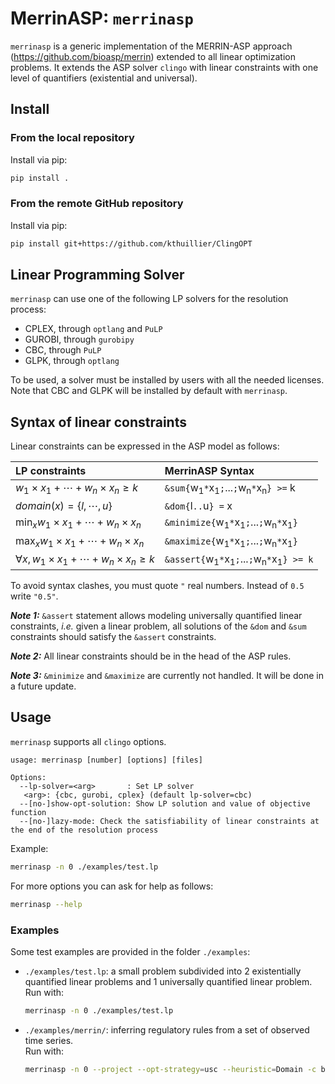 # MerrinASP: `merrinasp`

`merrinasp` is a generic implementation of the MERRIN-ASP approach (https://github.com/bioasp/merrin) extended to all linear optimization problems.
It extends the ASP solver `clingo` with linear constraints with one level of quantifiers (existential and universal).

## Install

### From the local repository

Install via pip:
```sh
pip install .
```

### From the remote GitHub repository

Install via pip:
```sh
pip install git+https://github.com/kthuillier/ClingOPT
```

## Linear Programming Solver

`merrinasp` can use one of the following LP solvers for the resolution process:
- CPLEX, through `optlang` and `PuLP`
- GUROBI, through `gurobipy`
- CBC, through `PuLP`
- GLPK, through `optlang`

To be used, a solver must be installed by users with all the needed licenses.\
Note that CBC and GLPK will be installed by default with `merrinasp`.

## Syntax of linear constraints

Linear constraints can be expressed in the ASP model as follows:

| LP constraints                                                 | MerrinASP Syntax                                                                    |
| :------------------------------------------------------------- | :--------------------------------------------------------------------------------- |
| $w_1 \times x_1 + \cdots + w_n \times x_n \geq k$              | `&sum{`w<sub>1</sub>`*`x<sub>1</sub>`;`...`;`w<sub>n</sub>`*`x<sub>n</sub>`} >=` k |
| $domain(x)=\{l, \cdots, u\}$                                   | `&dom{`l`..`u`} =` x                                                               |
| $\displaystyle\min_x w_1 \times x_1 + \cdots + w_n \times x_n$ | `&minimize{`w<sub>1</sub>`*`x<sub>1</sub>`;`...`;`w<sub>n</sub>`*`x<sub>1</sub>`}` |
| $\displaystyle\max_x w_1 \times x_1 + \cdots + w_n \times x_n$ | `&maximize{`w<sub>1</sub>`*`x<sub>1</sub>`;`...`;`w<sub>n</sub>`*`x<sub>1</sub>`}` |
| $\forall x,\, w_1 \times x_1 + \cdots + w_n \times x_n \geq k$ | `&assert{`w<sub>1</sub>`*`x<sub>1</sub>`;`...`;`w<sub>n</sub>`*`x<sub>1</sub>`} >= k`   |

To avoid syntax clashes, you must quote `"` real numbers. Instead of `0.5` write `"0.5"`.

***Note 1:*** `&assert` statement allows modeling universally quantified linear constraints, *i.e.* given a linear problem, all solutions of the `&dom` and `&sum` constraints should satisfy the `&assert` constraints.

***Note 2:*** All linear constraints should be in the head of the ASP rules.

***Note 3:*** `&minimize` and `&maximize` are currently not handled. It will be done in a future update.

## Usage

`merrinasp` supports all `clingo` options.

```text
usage: merrinasp [number] [options] [files]

Options:
  --lp-solver=<arg>       : Set LP solver
   <arg>: {cbc, gurobi, cplex} (default lp-solver=cbc)
  --[no-]show-opt-solution: Show LP solution and value of objective function
  --[no-]lazy-mode: Check the satisfiability of linear constraints at the end of the resolution process
```

Example:
```sh
merrinasp -n 0 ./examples/test.lp
```

For more options you can ask for help as follows:
```sh
merrinasp --help
```

### Examples

Some test examples are provided in the folder `./examples`:
- `./examples/test.lp`: a small problem subdivided into 2 existentially quantified linear problems and 1 universally quantified linear problem.\
    Run with:
    ```sh
    merrinasp -n 0 ./examples/test.lp
    ```
- `./examples/merrin/`: inferring regulatory rules from a set of observed time series.\
    Run with:
    ```sh
    merrinasp -n 0 --project --opt-strategy=usc --heuristic=Domain -c bounded_nonreach=0 --enum-mode=domRec --dom-mod=5,16 --opt-mode=optN  examples/merrin/model_merrin.lp examples/merrin/model_rfba_assert.lp examples/merrin/data/data_covert_kfp_100.lp
    ```
